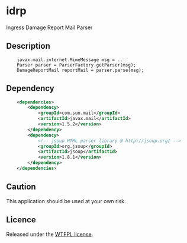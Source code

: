# idrp

Ingress Damage Report Mail Parser

## Description

```
    javax.mail.internet.MimeMessage msg = ...
    Parser parser = ParserFactory.getParser(msg);
    DamageReportMail reportMail = parser.parse(msg);
```

## Dependency

```xml
	<dependencies>
		<dependency>
			<groupId>com.sun.mail</groupId>
			<artifactId>javax.mail</artifactId>
			<version>1.5.2</version>
		</dependency>
		<dependency>
			<!-- jsoup HTML parser library @ http://jsoup.org/ -->
			<groupId>org.jsoup</groupId>
			<artifactId>jsoup</artifactId>
			<version>1.8.1</version>
		</dependency>
    </dependencies>
```

## Caution

This application should be used at your own risk.

## Licence

Released under the [WTFPL license](http://www.wtfpl.net/).
